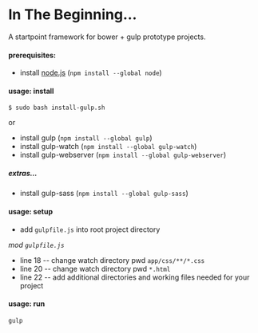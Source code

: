 # In The Beginning...
A startpoint framework for bower + gulp prototype projects.


#### prerequisites:
- install [node.js](https://nodejs.org/en/) (```npm install --global node```)


#### usage: install
```shell
$ sudo bash install-gulp.sh
```

or

- install gulp (`npm install --global gulp`)
- install gulp-watch (`npm install --global gulp-watch`)
- install gulp-webserver (`npm install --global gulp-webserver`)


##### extras...
- install gulp-sass (`npm install --global gulp-sass`)


#### usage: setup
+ add `gulpfile.js` into root project directory

_mod `gulpfile.js`_
- line 18 -- change watch directory pwd `app/css/**/*.css`
- line 20 -- change watch directory pwd `*.html`
- line 22 -- add additional directories and working files needed for your project


#### usage: run
```shell
gulp
```
